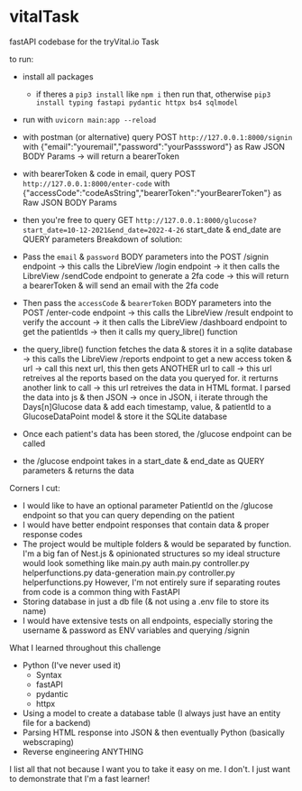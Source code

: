# vitalTask

fastAPI codebase for the tryVital.io Task

to run:

- install all packages
  - if theres a `pip3 install` like `npm i` then run that, otherwise
    `pip3 install typing fastapi pydantic httpx bs4 sqlmodel`
- run with `uvicorn main:app --reload`
- with postman (or alternative) query
  POST `http://127.0.0.1:8000/signin`
  with {"email":"youremail","password":"yourPasssword"}
  as Raw JSON BODY Params
  -> will return a bearerToken
- with bearerToken & code in email, query
  POST `http://127.0.0.1:8000/enter-code`
  with {"accessCode":"codeAsString","bearerToken":"yourBearerToken"}
  as Raw JSON BODY Params
- then you're free to query
  GET `http://127.0.0.1:8000/glucose?start_date=10-12-2021&end_date=2022-4-26`
  start_date & end_date are QUERY parameters
  Breakdown of solution:

- Pass the `email` & `password` BODY parameters into the POST /signin endpoint
  -> this calls the LibreView /login endpoint
  -> it then calls the LibreView /sendCode endpoint to generate a 2fa code
  -> this will return a bearerToken & will send an email with the 2fa code
- Then pass the `accessCode` & `bearerToken` BODY parameters into the POST /enter-code endpoint
  -> this calls the LibreView /result endpoint to verify the account
  -> it then calls the LibreView /dashboard endpoint to get the patientIds
  -> then it calls my query_libre() function
- the query_libre() function fetches the data & stores it in a sqlite database
  -> this calls the LibreView /reports endpoint to get a new access token & url
  -> call this next url, this then gets ANOTHER url to call
  -> this url retreives al the reports based on the data you queryed for. it rerturns another link to call
  -> this url retreives the data in HTML format. I parsed the data into js & then JSON
  -> once in JSON, i iterate through the Days[n]Glucose data & add each timestamp, value, & patientId to a GlucoseDataPoint model & store it the SQLite database
- Once each patient's data has been stored, the /glucose endpoint can be called
- the /glucose endpoint takes in a start_date & end_date as QUERY parameters & returns the data

Corners I cut:

- I would like to have an optional parameter PatientId on the /glucose endpoint so that you can query depending on the patient
- I would have better endpoint responses that contain data & proper response codes
- The project would be multiple folders & would be separated by function. I'm a big fan of Nest.js & opinionated structures so my ideal structure would look something like
  main.py
  auth
  main.py
  controller.py
  helperfunctions.py
  data-generation
  main.py
  controller.py
  helperfunctions.py
  However, I'm not entirely sure if separating routes from code is a common thing with FastAPI
- Storing database in just a db file (& not using a .env file to store its name)
- I would have extensive tests on all endpoints, especially storing the username & password as ENV variables and querying /signin

What I learned throughout this challenge

- Python (I've never used it)
  - Syntax
  - fastAPI
  - pydantic
  - httpx
- Using a model to create a database table (I always just have an entity file for a backend)
- Parsing HTML response into JSON & then eventually Python (basically webscraping)
- Reverse engineering ANYTHING

I list all that not because I want you to take it easy on me. I don't.
I just want to demonstrate that I'm a fast learner!

